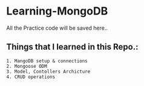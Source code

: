 # Learning-MongoDB
All the Practice code will be saved here..

## Things that I learned in this Repo.:
    1. MangoDB setup & connections
    2. Mongoose ODM
    3. Model, Contollers Archicture
    4. CRUD operations
